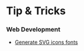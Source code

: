 # Tip & Tricks

### Web Development 
* [Generate SVG icons fonts](https://www.youtube.com/watch?v=8oQCkxfK5Ho)

